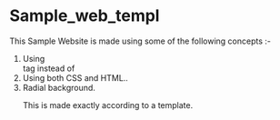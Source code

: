 # Sample_web_templ


This Sample Website is made using some of the following concepts :-
1. Using <div> tag instead of <table>
2. Using both CSS and HTML..
3. Radial background.

This is made exactly according to a template.

